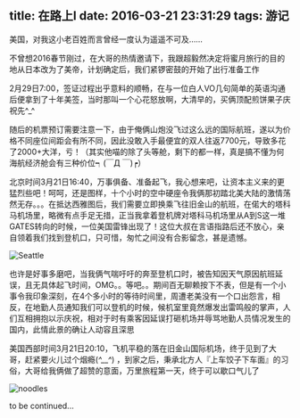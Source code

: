 title: 在路上Ⅰ
date: 2016-03-21 23:31:29
tags: 游记
---
美国，对我这小老百姓而言曾经一度认为遥遥不可及……

不曾想2016春节刚过，在大哥的热情邀请下，我跟超毅然决定将蜜月旅行的目的地从日本改为了美帝，计划确定后，我们紧锣密鼓的开始了出行准备工作

2月29日7:00，签证过程出乎意料的顺畅，在与一位白人VO几句简单的英语沟通后便拿到了十年美签，当时那叫一个心花怒放啊，大清早的，买俩顶配煎饼果子庆祝先^_^

<!-- more -->
随后的机票预订需要注意一下，由于俺俩山炮没飞过这么远的国际航班，遂以为价格不同座位间距会有所不同，因此没敢入手最便宜的双人往返7700元，导致多花了2000+大洋，亏！（其实他喵的除了头等舱，剩下的都一样，真是搞不懂为何海航经济舱会有三种价位┑(￣Д ￣)┍）

北京时间3月21日16:40，万事俱备、准备起飞，我心想来吧，让资本主义来的更猛烈些吧！呵呵，还是图样，十个小时的空中硬座令我俩那初踏北美大陆的激情荡然无存。。。在抵达西雅图后，我们需要立即换乘飞往旧金山的航班，在偌大的塔科马机场里，略微有点手足无措，正当我拿着登机牌对塔科马机场里从A到S这一堆GATES转向的时候，一位美国雷锋出现了！这位大叔在言语指路后还不放心，亲自领着我们找到登机口，只可惜，匆忙之间没有合影留念，甚是遗憾。


![Seattle](http://ww2.sinaimg.cn/large/6c81828bjw1f51xs5v8c2j21kw0w0qqo.jpg "细雨中的西雅图")

也许是好事多磨吧，当我俩气喘吁吁的奔至登机口时，被告知因天气原因航班延误，且无具体起飞时间，OMG。。等吧。。期间百无聊赖按下不表，但是有一个小事令我印象深刻，在4个多小时的等待时间里，周遭老美没有一个口出怨言，相反，在地勤人员通知我们可以登机的时候，候机室里竟然爆发出雷鸣般的掌声，人们互相拥抱以示庆祝，相对于时有乘客因延误打砸机场并辱骂地勤人员情况发生的国内，此情此景的确让人动容且深思

美国西部时间3月21日20:10，飞机平稳的落在旧金山国际机场，终于见到了大哥，赶紧要火儿过个烟瘾(*^__^*) ，到家之后，秉承北方人『上车饺子下车面』的习俗，大哥给我俩做了超赞的意面，万里旅程第一天，终于可以歇口气儿了

![noodles](http://ww3.sinaimg.cn/large/6c81828bjw1f51xs74ok9j21kw16o4qp.jpg "Chef Wu's私房意面")

to be continued...
